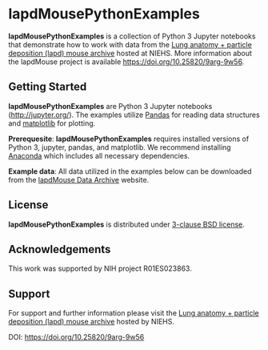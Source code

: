 # lapdMousePythonExamples

**lapdMousePythonExamples** is a collection of Python 3 Jupyter notebooks
that demonstrate how to work with data from the
[Lung anatomy + particle deposition (lapd) mouse archive](https://cebs-ext.niehs.nih.gov/cahs/report/lapd/web-download-links/MzNhZGRkZGY5ZWU2OGU1ODgwYWQ4NjA2Njg0M2Q1YzMK)
hosted at NIEHS. More information about the lapdMouse project is
available <https://doi.org/10.25820/9arg-9w56>.

## Getting Started

**lapdMousePythonExamples** are Python 3 Jupyter notebooks (http://jupyter.org/).
The examples utilize [Pandas](https://pandas.pydata.org) for reading data
structures and [matplotlib](https://matplotlib.org/) for plotting.

**Prerequesite**: **lapdMousePythonExamples** requires installed versions of
Python 3, jupyter, pandas, and matplotlib. We recommend installing
[Anaconda](https://www.anaconda.com/download) which includes all necessary
dependencies.

**Example data**: All data utilized in the examples below can be downloaded from
the [lapdMouse Data Archive](http://lapdmouse.iibi.uiowa.edu/Data) website.

## License
**lapdMousePythonExamples** is distributed under [3-clause BSD license](License.txt).

## Acknowledgements
This work was supported by NIH project R01ES023863.

## Support

For support and further information please visit the
[Lung anatomy + particle deposition (lapd) mouse archive](https://cebs-ext.niehs.nih.gov/cahs/report/lapd/web-download-links/MzNhZGRkZGY5ZWU2OGU1ODgwYWQ4NjA2Njg0M2Q1YzMK)
hosted by NIEHS.

DOI: <https://doi.org/10.25820/9arg-9w56>
